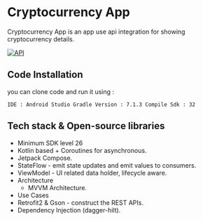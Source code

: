 # Cryptocurrency App

Cryptocurrency App is an app use api integration for showing cryptocurrency details.

[![API](https://img.shields.io/badge/API-26%2B-brightgreen.svg?style=flat)](https://android-arsenal.com/api?level=26)


## Code Installation

you can clone code and run it using :

``
  IDE : Android Studio
  Gradle Version : 7.1.3
  Compile Sdk : 32
``
## Tech stack & Open-source libraries
- Minimum SDK level 26
- Kotlin based + Coroutines for asynchronous.
- Jetpack Compose.
- StateFlow - emit state updates and emit values to consumers.
- ViewModel - UI related data holder, lifecycle aware.
- Architecture
    - MVVM Architecture.
- Use Cases
- Retrofit2 & Gson - construct the REST APIs.
- Dependency Injection (dagger-hilt).

 
